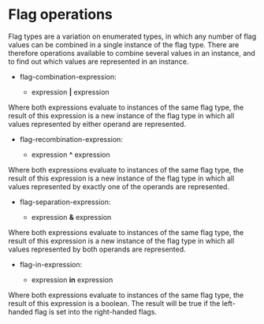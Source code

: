 

Flag operations
===============

Flag types are a variation on enumerated types, in which any number of flag values can be combined in a single instance of the flag type. There are therefore operations available to combine several values in an instance, and to find out which values are represented in an instance.

-   flag-combination-expression:

    -   expression **|** expression

Where both expressions evaluate to instances of the same flag type, the result of this expression is a new instance of the flag type in which all values represented by either operand are represented.

-   flag-recombination-expression:

    -   expression **\^** expression

Where both expressions evaluate to instances of the same flag type, the result of this expression is a new instance of the flag type in which all values represented by exactly one of the operands are represented.

-   flag-separation-expression:

    -   expression **&** expression

Where both expressions evaluate to instances of the same flag type, the result of this expression is a new instance of the flag type in which all values represented by both operands are represented.

-   flag-in-expression:

    -   expression **in** expression

Where both expressions evaluate to instances of the same flag type, the result of this expression is a boolean. The result will be true if the left-handed flag is set into the right-handed flags.

